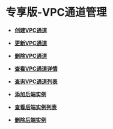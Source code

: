 # 专享版-VPC通道管理<a name="ZH-CN_TOPIC_0264358714"></a>

 

-   **[创建VPC通道](创建VPC通道.md)**  

-   **[更新VPC通道](更新VPC通道.md)**  

-   **[删除VPC通道](删除VPC通道.md)**  

-   **[查看VPC通道详情](查看VPC通道详情.md)**  

-   **[查询VPC通道列表](查询VPC通道列表.md)**  

-   **[添加后端实例](添加后端实例.md)**  

-   **[查看后端实例列表](查看后端实例列表.md)**  

-   **[删除后端实例](删除后端实例.md)**  


